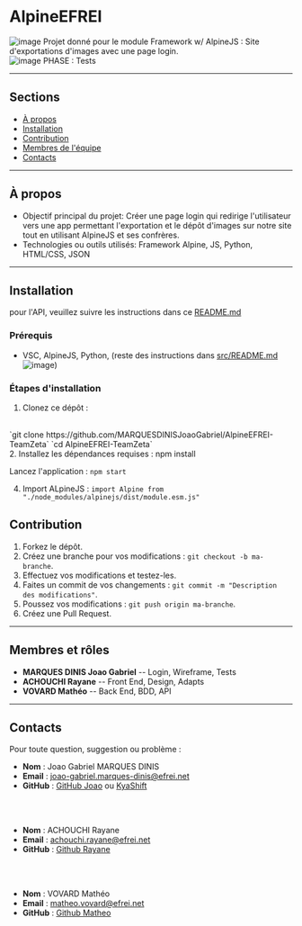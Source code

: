 # AlpineEFREI
![image](https://github.com/user-attachments/assets/9a271b9d-8827-45cb-b39a-6946db86ddad) Projet donné pour le module Framework w/ AlpineJS : Site d'exportations d'images avec une page login. <br>
![image](https://github.com/user-attachments/assets/854ecb11-dd3c-4acd-bbc1-00c2acbdd841) PHASE : Tests

---

## Sections

- [À propos](#à-propos)
- [Installation](#installation)
- [Contribution](#contribution)
- [Membres de l'équipe](#membres-et-rôles)
- [Contacts](#contacts)

---

## À propos

- Objectif principal du projet: Créer une page login qui redirige l'utilisateur vers une app permettant l'exportation et le dépôt d'images sur notre site tout en utilisant AlpineJS et ses confrères.
- Technologies ou outils utilisés: Framework Alpine, JS, Python, HTML/CSS, JSON

---

## Installation

pour l'API, veuillez suivre les instructions dans ce [README.md](/api/README.md)

### Prérequis
- VSC, AlpineJS, Python, (reste des instructions dans [src/README.md](/src/README.md) ![image](https://github.com/user-attachments/assets/4d4ea758-7bfa-42ae-8ccc-681586a238c5))

### Étapes d'installation
1. Clonez ce dépôt :
<br>
   `git clone https://github.com/MARQUESDINISJoaoGabriel/AlpineEFREI-TeamZeta`
   `cd AlpineEFREI-TeamZeta`
<br>
2. Installez les dépendances requises : npm install

Lancez l'application : `npm start`


4. Import ALpineJS : `import Alpine from "./node_modules/alpinejs/dist/module.esm.js"`

## Contribution

1. Forkez le dépôt.
2. Créez une branche pour vos modifications : `git checkout -b ma-branche`.
3. Effectuez vos modifications et testez-les.
4. Faites un commit de vos changements : `git commit -m "Description des modifications"`.
5. Poussez vos modifications : `git push origin ma-branche`.
6. Créez une Pull Request.

---

## Membres et rôles

- **MARQUES DINIS Joao Gabriel** -- Login, Wireframe, Tests
- **ACHOUCHI Rayane** -- Front End, Design, Adapts
- **VOVARD Mathéo** -- Back End, BDD, API

---

## Contacts

Pour toute question, suggestion ou problème :

- **Nom** : Joao Gabriel MARQUES DINIS
- **Email** : joao-gabriel.marques-dinis@efrei.net
- **GitHub** : [GitHub Joao](https://github.com/MARQUESDINISJoaoGabriel) ou [KyaShift](https://github.com/KyaShift)

<br>
<br>

- **Nom** : ACHOUCHI Rayane
- **Email** : achouchi.rayane@efrei.net
- **GitHub** : [Github Rayane](https://github.com/RayaneChCh-dev/)

<br>
<br>

- **Nom** : VOVARD Mathéo
- **Email** : matheo.vovard@efrei.net
- **GitHub** : [Github Matheo](https://github.com/Math-Vov13)
